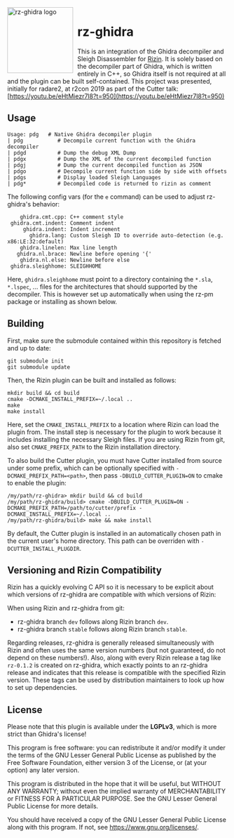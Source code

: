<img width="150" height="150" align="left" style="float: left; margin: 0 10px 0 0;" alt="rz-ghidra logo" src="https://raw.githubusercontent.com/rizinorg/rz-ghidra/master/assets/logo.svg">

# rz-ghidra

<!--[![Build Status](https://travis-ci.com/rizinorg/rz-ghidra-dec.svg?token=JDmXp2pDhXxtPErySVHM&branch=master)](https://travis-ci.com/rizinorg/rz-ghidra)-->

This is an integration of the Ghidra decompiler and Sleigh Disassembler for [Rizin](https://github.com/rizinorg/rizin).
It is solely based on the decompiler part of Ghidra, which is written entirely in
C++, so Ghidra itself is not required at all and the plugin can be built self-contained.
This project was presented, initially for radare2, at r2con 2019 as part of the Cutter talk: [https://youtu.be/eHtMiezr7l8?t=950](https://youtu.be/eHtMiezr7l8?t=950)

## Usage

```
Usage: pdg   # Native Ghidra decompiler plugin
| pdg           # Decompile current function with the Ghidra decompiler
| pdgd          # Dump the debug XML Dump
| pdgx          # Dump the XML of the current decompiled function
| pdgj          # Dump the current decompiled function as JSON
| pdgo          # Decompile current function side by side with offsets
| pdgs          # Display loaded Sleigh Languages
| pdg*          # Decompiled code is returned to rizin as comment
```

The following config vars (for the `e` command) can be used to adjust rz-ghidra's behavior:

```
    ghidra.cmt.cpp: C++ comment style
 ghidra.cmt.indent: Comment indent
     ghidra.indent: Indent increment
       ghidra.lang: Custom Sleigh ID to override auto-detection (e.g. x86:LE:32:default)
    ghidra.linelen: Max line length
   ghidra.nl.brace: Newline before opening '{'
    ghidra.nl.else: Newline before else
 ghidra.sleighhome: SLEIGHHOME
```

Here, `ghidra.sleighhome` must point to a directory containing the `*.sla`, `*.lspec`, ... files for
the architectures that should supported by the decompiler. This is however set up automatically when using
the rz-pm package or installing as shown below.

## Building

First, make sure the submodule contained within this repository is fetched and up to date:

```
git submodule init
git submodule update
```

Then, the Rizin plugin can be built and installed as follows:

```
mkdir build && cd build
cmake -DCMAKE_INSTALL_PREFIX=~/.local ..
make
make install
```

Here, set the `CMAKE_INSTALL_PREFIX` to a location where Rizin can load the plugin from.
The install step is necessary for the plugin to work because it includes installing the necessary Sleigh files.
If you are using Rizin from git, also set `CMAKE_PREFIX_PATH` to the Rizin installation directory.

To also build the Cutter plugin, you must have Cutter installed from source under some prefix,
which can be optionally specified with `-DCMAKE_PREFIX_PATH=<path>`, then pass `-DBUILD_CUTTER_PLUGIN=ON` to cmake
to enable the plugin:
```
/my/path/rz-ghidra> mkdir build && cd build
/my/path/rz-ghidra/build> cmake -DBUILD_CUTTER_PLUGIN=ON -DCMAKE_PREFIX_PATH=/path/to/cutter/prefix -DCMAKE_INSTALL_PREFIX=~/.local ..
/my/path/rz-ghidra/build> make && make install
```
By default, the Cutter plugin is installed in an automatically chosen path in the current user's home directory.
This path can be overriden with `-DCUTTER_INSTALL_PLUGDIR`.

## Versioning and Rizin Compatibility

Rizin has a quickly evolving C API so it is necessary to be explicit about which versions
of rz-ghidra are compatible with which versions of Rizin:

When using Rizin and rz-ghidra from git:
* rz-ghidra branch `dev` follows along Rizin branch `dev`.
* rz-ghidra branch `stable` follows along Rizin branch `stable`.

Regarding releases, rz-ghidra is generally released simultaneously with Rizin and
often uses the same version numbers (but not guaranteed, do not depend on these numbers!).
Also, along with every Rizin release a tag like `rz-0.1.2` is created on rz-ghidra, which exactly
points to an rz-ghidra release and indicates that this release is compatible with the specified Rizin version.
These tags can be used by distribution maintainers to look up how to set up dependencies.

## License

Please note that this plugin is available under the **LGPLv3**, which
is more strict than Ghidra's license!

This program is free software: you can redistribute it and/or modify
it under the terms of the GNU Lesser General Public License as published by
the Free Software Foundation, either version 3 of the License, or
(at your option) any later version.

This program is distributed in the hope that it will be useful,
but WITHOUT ANY WARRANTY; without even the implied warranty of
MERCHANTABILITY or FITNESS FOR A PARTICULAR PURPOSE.  See the
GNU Lesser General Public License for more details.

You should have received a copy of the GNU Lesser General Public License
along with this program.  If not, see <https://www.gnu.org/licenses/>.
